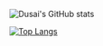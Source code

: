 ![Dusai's GitHub stats](https://github-readme-stats.vercel.app/api?username=stacklens&show_icons=true&theme=dark)

[![Top Langs](https://github-readme-stats.vercel.app/api/top-langs/?username=anuraghazra&layout=compact)](https://github.com/anuraghazra/github-readme-stats)
